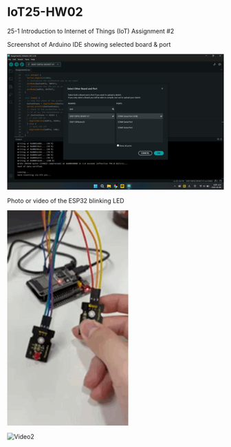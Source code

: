 # IoT25-HW02
25-1 Introduction to Internet of Things (IoT) Assignment #2

Screenshot of Arduino IDE showing selected board & port

![Photo](Assignment2.png)


Photo or video of the ESP32 blinking LED

![Video](Assignment2.gif)

![Video2](Assignment2-1.gif)
